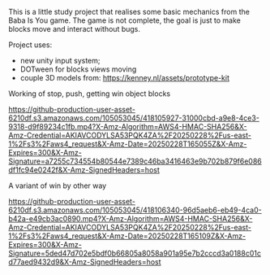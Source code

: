 This is a little study project that realises some basic mechanics from the Baba Is You game.
The game is not complete, the goal is just to make blocks move and interact without bugs.

Project uses:
- new unity input system;
- DOTween for blocks views moving
- couple 3D models from: https://kenney.nl/assets/prototype-kit

Working of stop, push, getting win object blocks

https://github-production-user-asset-6210df.s3.amazonaws.com/105053045/418105927-31000cbd-a9e8-4ce3-9318-d9f89234c1fb.mp4?X-Amz-Algorithm=AWS4-HMAC-SHA256&X-Amz-Credential=AKIAVCODYLSA53PQK4ZA%2F20250228%2Fus-east-1%2Fs3%2Faws4_request&X-Amz-Date=20250228T165055Z&X-Amz-Expires=300&X-Amz-Signature=a7255c734554b80544e7389c46ba3416463e9b702b879f6e086df1fc94e0242f&X-Amz-SignedHeaders=host

A variant of win by other way

https://github-production-user-asset-6210df.s3.amazonaws.com/105053045/418106340-96d5aeb6-eb49-4ca0-b42a-e49cb3ac0890.mp4?X-Amz-Algorithm=AWS4-HMAC-SHA256&X-Amz-Credential=AKIAVCODYLSA53PQK4ZA%2F20250228%2Fus-east-1%2Fs3%2Faws4_request&X-Amz-Date=20250228T165109Z&X-Amz-Expires=300&X-Amz-Signature=5ded47d702e5bdf0b66805a8058a901a95e7b2cccd3a0188c01cd77aed9432d9&X-Amz-SignedHeaders=host

